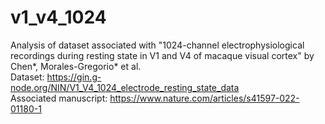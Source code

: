 # v1_v4_1024  
Analysis of dataset associated with "1024-channel electrophysiological recordings during resting state in V1 and V4 of macaque visual cortex" by Chen*, Morales-Gregorio* et al.  
Dataset: https://gin.g-node.org/NIN/V1_V4_1024_electrode_resting_state_data  
Associated manuscript: https://www.nature.com/articles/s41597-022-01180-1  